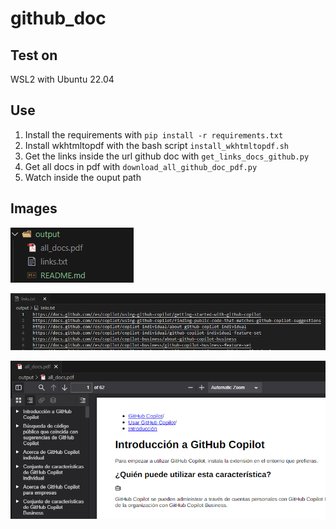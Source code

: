 # github_doc

## Test on

WSL2 with Ubuntu 22.04

## Use

1. Install the requirements with `pip install -r requirements.txt`
2. Install wkhtmltopdf with the bash script `install_wkhtmltopdf.sh`
3. Get the links inside the url github doc with `get_links_docs_github.py`
4. Get all docs in pdf with `download_all_github_doc_pdf.py`
5. Watch inside the ouput path

## Images

![alt text](images/image.png)

![alt text](images/image-2.png)

![alt text](images/image-3.png)
